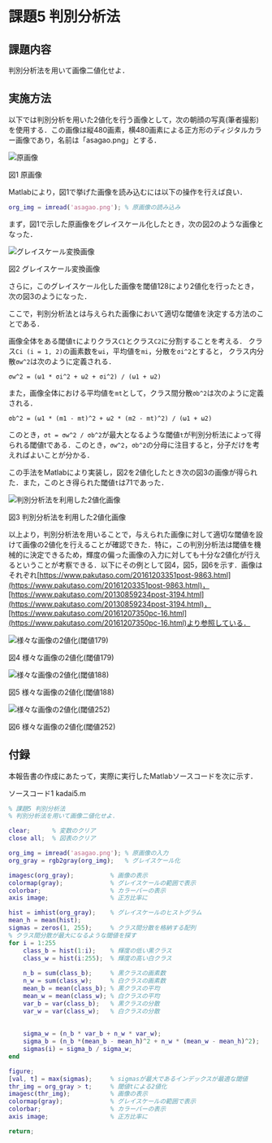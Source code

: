 ﻿# 課題5 判別分析法

## 課題内容
判別分析法を用いて画像二値化せよ．

## 実施方法

以下では判別分析を用いた2値化を行う画像として，次の朝顔の写真(筆者撮影)を使用する．この画像は縦480画素，横480画素による正方形のディジタルカラー画像であり，名前は「asagao.png」とする．

![原画像](https://raw.githubusercontent.com/HackMasegawa/lecture_image_processing/img/img/kadai05/asagao.png)

図1 原画像

Matlabにより，図1で挙げた画像を読み込むには以下の操作を行えば良い．
```matlab
org_img = imread('asagao.png'); % 原画像の読み込み
```

まず，図1で示した原画像をグレイスケール化したとき，次の図2のような画像となった．

![グレイスケール変換画像](https://raw.githubusercontent.com/HackMasegawa/lecture_image_processing/img/img/kadai05/org_gray.png)

図2 グレイスケール変換画像

さらに，このグレイスケール化した画像を閾値128により2値化を行ったとき，次の図3のようになった．

ここで，判別分析法とは与えられた画像において適切な閾値を決定する方法のことである．

画像全体をある閾値`t`によりクラス`C1`とクラス`C2`に分割することを考える．
クラス`Ci (i = 1, 2)`の画素数を`ωi`，平均値を`mi`，分散を`σi^2`とすると，
クラス内分散`σw^2`は次のように定義される．
```
σw^2 = (ω1 * σi^2 + ω2 + σi^2) / (ω1 + ω2)
```
また，画像全体における平均値を`mt`として，クラス間分散`σb^2`は次のように定義される．
```
σb^2 = (ω1 * (m1 - mt)^2 + ω2 * (m2 - mt)^2) / (ω1 + ω2)
```

このとき，`σt = σw^2 / σb^2`が最大となるような閾値`t`が判別分析法によって得られる閾値tである．このとき，`σw^2`，`σb^2`の分母に注目すると，分子だけを考えればよいことが分かる．

この手法をMatlabにより実装し，図2を2値化したとき次の図3の画像が得られた．また，このとき得られた閾値`t`は71であった．

![判別分析法を利用した2値化画像](https://raw.githubusercontent.com/HackMasegawa/lecture_image_processing/img/img/kadai05/thr_img.png)

図3 判別分析法を利用した2値化画像

以上より，判別分析法を用いることで，与えられた画像に対して適切な閾値を設けて画像の2値化を行えることが確認できた．特に，この判別分析法は閾値を機械的に決定できるため，輝度の偏った画像の入力に対しても十分な2値化が行えるということが考察できる．以下にその例として図4，図5，図6を示す．画像はそれぞれ[https://www.pakutaso.com/20161203351post-9863.html](https://www.pakutaso.com/20161203351post-9863.html)，[https://www.pakutaso.com/20130859234post-3194.html](https://www.pakutaso.com/20130859234post-3194.html)，[https://www.pakutaso.com/20161207350pc-16.html](https://www.pakutaso.com/20161207350pc-16.html)より参照している．

![様々な画像の2値化(閾値179)](https://raw.githubusercontent.com/HackMasegawa/lecture_image_processing/img/img/kadai05/thr179_img1.png)

図4 様々な画像の2値化(閾値179)

![様々な画像の2値化(閾値188)](https://raw.githubusercontent.com/HackMasegawa/lecture_image_processing/img/img/kadai05/thr188_img2.png)

図5 様々な画像の2値化(閾値188)

![様々な画像の2値化(閾値252)](https://raw.githubusercontent.com/HackMasegawa/lecture_image_processing/img/img/kadai05/thr252_img3.png)

図6 様々な画像の2値化(閾値252)

## 付録

本報告書の作成にあたって，実際に実行したMatlabソースコードを次に示す．

ソースコード1 kadai5.m
```matlab
% 課題5 判別分析法
% 判別分析法を用いて画像二値化せよ．

clear;      % 変数のクリア
close all;  % 図表のクリア

org_img = imread('asagao.png'); % 原画像の入力
org_gray = rgb2gray(org_img);   % グレイスケール化

imagesc(org_gray);          % 画像の表示
colormap(gray);             % グレイスケールの範囲で表示
colorbar;                   % カラーバーの表示
axis image;                 % 正方比率に

hist = imhist(org_gray);    % グレイスケールのヒストグラム
mean_h = mean(hist);
sigmas = zeros(1, 255);     % クラス間分散を格納する配列
% クラス間分散が最大になるような閾値を探す
for i = 1:255
    class_b = hist(1:i);    % 輝度の低い黒クラス
    class_w = hist(i:255);  % 輝度の高い白クラス
    
    n_b = sum(class_b);     % 黒クラスの画素数
    n_w = sum(class_w);     % 白クラスの画素数
    mean_b = mean(class_b); % 黒クラスの平均
    mean_w = mean(class_w); % 白クラスの平均
    var_b = var(class_b);   % 黒クラスの分散
    var_w = var(class_w);   % 白クラスの分散
    
    
    sigma_w = (n_b * var_b + n_w * var_w);                              % クラス内分散
    sigma_b = (n_b *(mean_b - mean_h)^2 + n_w * (mean_w - mean_h)^2);   % クラス間分散
    sigmas(i) = sigma_b / sigma_w;
end

figure;
[val, t] = max(sigmas);     % sigmasが最大であるインデックスが最適な閾値
thr_img = org_gray > t;     % 閾値tによる2値化
imagesc(thr_img);           % 画像の表示
colormap(gray);             % グレイスケールの範囲で表示
colorbar;                   % カラーバーの表示
axis image;                 % 正方比率に

return;
```